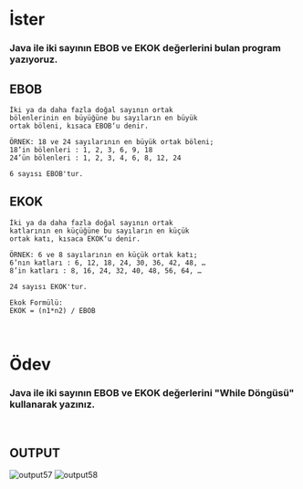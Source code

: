 # İster
### Java ile iki sayının EBOB ve EKOK değerlerini bulan program yazıyoruz.
## **EBOB**
```
İki ya da daha fazla doğal sayının ortak
bölenlerinin en büyüğüne bu sayıların en büyük
ortak böleni, kısaca EBOB‘u denir.

ÖRNEK: 18 ve 24 sayılarının en büyük ortak böleni;
18’in bölenleri : 1, 2, 3, 6, 9, 18
24’ün bölenleri : 1, 2, 3, 4, 6, 8, 12, 24

6 sayısı EBOB'tur.
```

## **EKOK**
```
İki ya da daha fazla doğal sayının ortak
katlarının en küçüğüne bu sayıların en küçük
ortak katı, kısaca EKOK‘u denir.

ÖRNEK: 6 ve 8 sayılarının en küçük ortak katı;
6’nın katları : 6, 12, 18, 24, 30, 36, 42, 48, …
8’in katları : 8, 16, 24, 32, 40, 48, 56, 64, …

24 sayısı EKOK'tur.

Ekok Formülü: 
EKOK = (n1*n2) / EBOB
```

<br>

# Ödev
### Java ile iki sayının EBOB ve EKOK değerlerini "While Döngüsü" kullanarak yazınız.

<br>

## **OUTPUT**
![output57](https://user-images.githubusercontent.com/74976052/132388830-bc2c6106-89b4-4967-9844-623697ee3a99.png)
![output58](https://user-images.githubusercontent.com/74976052/132388826-b92e7e7b-fe1d-4f04-8214-276c7b93793a.png)